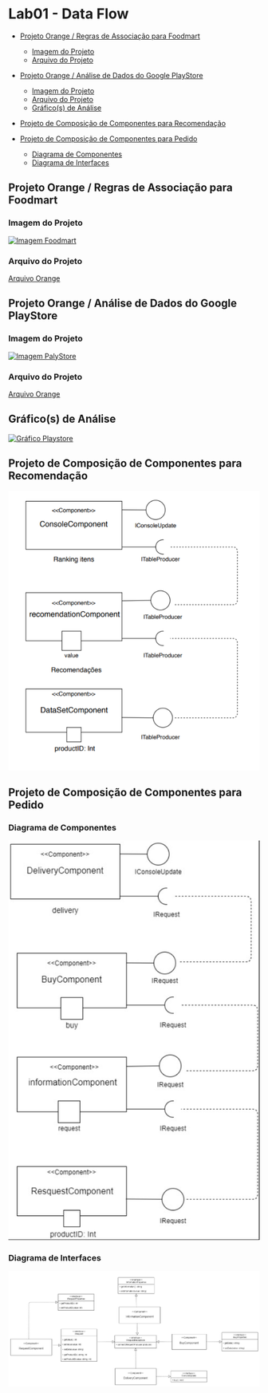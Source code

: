# Lab01 - Data Flow

* [Projeto Orange / Regras de Associação para Foodmart]()
   * [Imagem do Projeto]()
   * [Arquivo do Projeto]()

* [Projeto Orange / Análise de Dados do Google PlayStore]()
  * [Imagem do Projeto]()
  * [Arquivo do Projeto]()
  * [Gráfico(s) de Análise]()

* [Projeto de Composição de Componentes para Recomendação]()

* [Projeto de Composição de Componentes para Pedido]()
  * [Diagrama de Componentes]()
  * [Diagrama de Interfaces]()

## Projeto Orange / Regras de Associação para Foodmart

### Imagem do Projeto

[![Imagem Foodmart](https://github.com/arupuertas/inf331-componentizacao-e-reuso-de-software/blob/master/laboratorio1/imagens/Supermarket%20-%20Aru%C3%A3%20INF331%20-%20Imagem.PNG)](https://github.com/arupuertas/inf331-componentizacao-e-reuso-de-software/blob/master/laboratorio1/imagens/Supermarket%20-%20Aru%C3%A3%20INF331%20-%20Imagem.PNG)

### Arquivo do Projeto

[Arquivo Orange](link)

## Projeto Orange / Análise de Dados do Google PlayStore

### Imagem do Projeto

[![Imagem PalyStore](https://github.com/arupuertas/inf331-componentizacao-e-reuso-de-software/blob/master/laboratorio1/imagens/Playstore%20Diagrama%20-%20Aru%C3%A3%20INF331%20-%20Imagem.PNG)](https://github.com/arupuertas/inf331-componentizacao-e-reuso-de-software/blob/master/laboratorio1/imagens/Playstore%20Diagrama%20-%20Aru%C3%A3%20INF331%20-%20Imagem.PNG)

### Arquivo do Projeto

[Arquivo Orange](link)

## Gráfico(s) de Análise

[![Gráfico Playstore](https://github.com/arupuertas/inf331-componentizacao-e-reuso-de-software/blob/master/laboratorio1/imagens/Playstore%20-%20Aru%C3%A3%20INF331%20-%20Imagem.png)](https://github.com/arupuertas/inf331-componentizacao-e-reuso-de-software/blob/master/laboratorio1/imagens/Playstore%20-%20Aru%C3%A3%20INF331%20-%20Imagem.png)

## Projeto de Composição de Componentes para Recomendação

[![Projeto de Composição de Componentes para Recomendação](https://github.com/arupuertas/inf331-componentizacao-e-reuso-de-software/blob/master/laboratorio1/imagens/Composi%C3%A7%C3%A3o%20Recomenda%C3%A7%C3%A3o.PNG)](https://github.com/arupuertas/inf331-componentizacao-e-reuso-de-software/blob/master/laboratorio1/imagens/Composi%C3%A7%C3%A3o%20Recomenda%C3%A7%C3%A3o.PNG)

## Projeto de Composição de Componentes para Pedido


### Diagrama de Componentes

[![Diagrama de Componentes](https://github.com/arupuertas/inf331-componentizacao-e-reuso-de-software/blob/master/laboratorio1/imagens/Composi%C3%A7%C3%A3o%20Pedido%20Fluxo.PNG)](https://github.com/arupuertas/inf331-componentizacao-e-reuso-de-software/blob/master/laboratorio1/imagens/Composi%C3%A7%C3%A3o%20Pedido%20Fluxo.PNG)


### Diagrama de Interfaces

[![Diagrama de Interfaces](https://github.com/arupuertas/inf331-componentizacao-e-reuso-de-software/blob/master/laboratorio1/imagens/Composi%C3%A7%C3%A3o%20Pedido%20UML.PNG)](https://github.com/arupuertas/inf331-componentizacao-e-reuso-de-software/blob/master/laboratorio1/imagens/Composi%C3%A7%C3%A3o%20Pedido%20UML.PNG)


